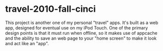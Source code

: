 travel-2010-fall-cinci
======================

This project is another one of my personal "travel" apps.  It's built as
a web app, designed for eventual use on my iPod Touch.  One of the primary
design points is that it must run when offline, so it makes use of 
appcache and the ability to save an web page to your "home screen" to make
it look and act like an "app".